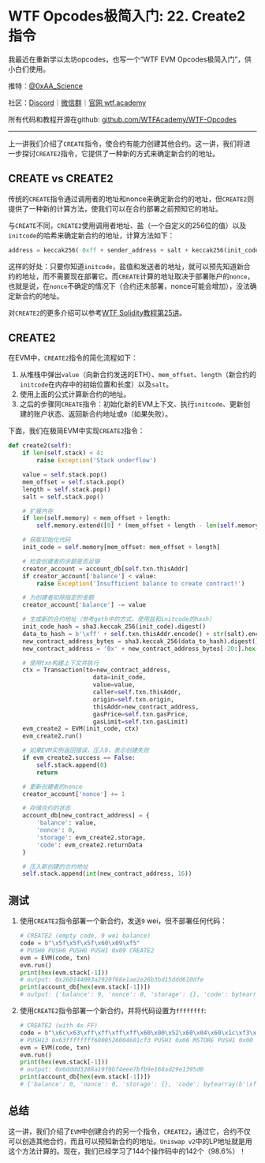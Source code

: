 # WTF Opcodes极简入门: 22. Create2指令

我最近在重新学以太坊opcodes，也写一个“WTF EVM Opcodes极简入门”，供小白们使用。

推特：[@0xAA_Science](https://twitter.com/0xAA_Science)

社区：[Discord](https://discord.gg/5akcruXrsk)｜[微信群](https://docs.google.com/forms/d/e/1FAIpQLSe4KGT8Sh6sJ7hedQRuIYirOoZK_85miz3dw7vA1-YjodgJ-A/viewform?usp=sf_link)｜[官网 wtf.academy](https://wtf.academy)

所有代码和教程开源在github: [github.com/WTFAcademy/WTF-Opcodes](https://github.com/WTFAcademy/WTF-Opcodes)

-----

上一讲我们介绍了`CREATE`指令，使合约有能力创建其他合约。这一讲，我们将进一步探讨`CREATE2`指令，它提供了一种新的方式来确定新合约的地址。

## CREATE vs CREATE2

传统的`CREATE`指令通过调用者的地址和nonce来确定新合约的地址，但`CREATE2`则提供了一种新的计算方法，使我们可以在合约部署之前预知它的地址。

与`CREATE`不同，`CREATE2`使用调用者地址、盐（一个自定义的256位的值）以及`initcode`的哈希来确定新合约的地址，计算方法如下：

```python
address = keccak256( 0xff + sender_address + salt + keccak256(init_code))[12:]
```

这样的好处：只要你知道`initcode`，盐值和发送者的地址，就可以预先知道新合约的地址，而不需要现在部署它。而`CREATE`计算的地址取决于部署账户的`nonce`，也就是说，在`nonce`不确定的情况下（合约还未部署，nonce可能会增加），没法确定新合约的地址。

对`CREATE2`的更多介绍可以参考[WTF Solidity教程第25讲](https://github.com/AmazingAng/WTF-Solidity/blob/main/25_Create2/readme.md)。

## CREATE2

在EVM中，`CREATE2`指令的简化流程如下：

1. 从堆栈中弹出`value`（向新合约发送的ETH）、`mem_offset`、`length`（新合约的`initcode`在内存中的初始位置和长度）以及`salt`。
2. 使用上面的公式计算新合约的地址。
3. 之后的步骤同`CREATE`指令：初始化新的EVM上下文、执行`initcode`、更新创建的账户状态、返回新合约地址或`0`（如果失败）。

下面，我们在极简EVM中实现`CREATE2`指令：

```python
def create2(self):
    if len(self.stack) < 4:
        raise Exception('Stack underflow')

    value = self.stack.pop()
    mem_offset = self.stack.pop()
    length = self.stack.pop()
    salt = self.stack.pop()

    # 扩展内存
    if len(self.memory) < mem_offset + length:
        self.memory.extend([0] * (mem_offset + length - len(self.memory)))

    # 获取初始化代码
    init_code = self.memory[mem_offset: mem_offset + length]

    # 检查创建者的余额是否足够
    creator_account = account_db[self.txn.thisAddr]
    if creator_account['balance'] < value:
        raise Exception('Insufficient balance to create contract!')

    # 为创建者扣除指定的金额
    creator_account['balance'] -= value

    # 生成新的合约地址（参考geth中的方式，使用盐和initcode的hash）
    init_code_hash = sha3.keccak_256(init_code).digest()
    data_to_hash = b'\xff' + self.txn.thisAddr.encode() + str(salt).encode() + init_code_hash
    new_contract_address_bytes = sha3.keccak_256(data_to_hash).digest()
    new_contract_address = '0x' + new_contract_address_bytes[-20:].hex()  # 取后20字节作为地址

    # 使用txn构建上下文并执行
    ctx = Transaction(to=new_contract_address,
                        data=init_code,
                        value=value,
                        caller=self.txn.thisAddr,
                        origin=self.txn.origin,
                        thisAddr=new_contract_address,
                        gasPrice=self.txn.gasPrice,
                        gasLimit=self.txn.gasLimit)
    evm_create2 = EVM(init_code, ctx)
    evm_create2.run()

    # 如果EVM实例返回错误，压入0，表示创建失败
    if evm_create2.success == False:
        self.stack.append(0)
        return

    # 更新创建者的nonce
    creator_account['nonce'] += 1

    # 存储合约的状态
    account_db[new_contract_address] = {
        'balance': value,
        'nonce': 0,
        'storage': evm_create2.storage,
        'code': evm_create2.returnData
    }

    # 压入新创建的合约地址
    self.stack.append(int(new_contract_address, 16))
```

## 测试

1. 使用`CREATE2`指令部署一个新合约，发送`9` wei，但不部署任何代码：
    ```python
    # CREATE2 (empty code, 9 wei balance)
    code = b"\x5f\x5f\x5f\x60\x09\xf5"
    # PUSH0 PUSH0 PUSH0 PUSH1 0x09 CREATE2
    evm = EVM(code, txn)
    evm.run()
    print(hex(evm.stack[-1]))
    # output: 0x260144093a2920f68e1ae2e26b3bd15ddd610dfe
    print(account_db[hex(evm.stack[-1])])
    # output: {'balance': 9, 'nonce': 0, 'storage': {}, 'code': bytearray(b'')}
    ```

2. 使用`CREATE2`指令部署一个新合约，并将代码设置为`ffffffff`:

    ```python
    # CREATE2 (with 4x FF)
    code = b"\x6c\x63\xff\xff\xff\xff\x60\x00\x52\x60\x04\x60\x1c\xf3\x60\x00\x52\x60\x00\x60\x0d\x60\x13\x60\x00\xf5"
    # PUSH13 0x63ffffffff6000526004601cf3 PUSH1 0x00 MSTORE PUSH1 0x00 PUSH1 0x0d PUSH1 0x13 PUSH1 0x00 CREATE2
    evm = EVM(code, txn)
    evm.run()
    print(hex(evm.stack[-1]))
    # output: 0x6dddd3288a19f0bf4eee7bfb9e168ad29e1395d0
    print(account_db[hex(evm.stack[-1])])
    # {'balance': 0, 'nonce': 0, 'storage': {}, 'code': bytearray(b'\xff\xff\xff\xff')}
    ```

## 总结

这一讲，我们介绍了`EVM`中创建合约的另一个指令，`CREATE2`，通过它，合约不仅可以创造其他合约，而且可以预知新合约的地址。`Uniswap v2`中的LP地址就是用这个方法计算的。现在，我们已经学习了144个操作码中的142个（98.6%）！
